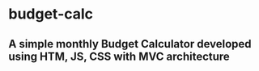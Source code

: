# budget-calc
## A simple monthly Budget Calculator developed using HTM, JS, CSS with MVC architecture
